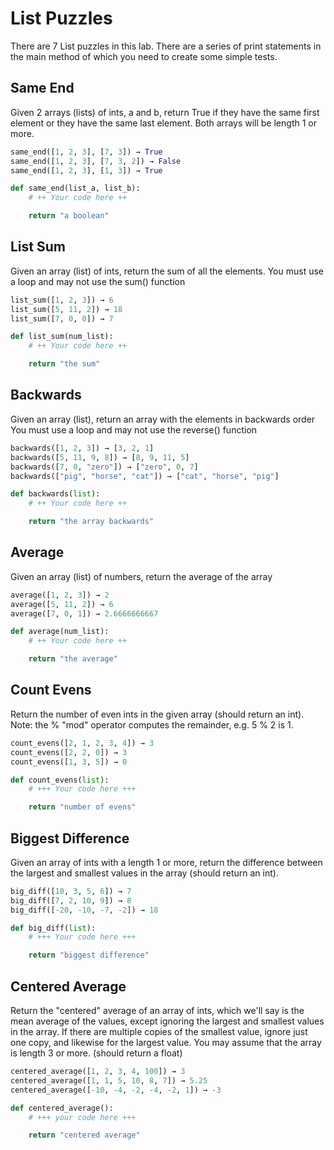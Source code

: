 # List Puzzles
There are 7 List puzzles in this lab.  There are a series of print
statements in the main method of which you need to create some simple
tests.

## Same End
Given 2 arrays (lists) of ints, a and b, return True if they have the
same first element or they have the same last element.
Both arrays will be length 1 or more.

```python
same_end([1, 2, 3], [7, 3]) → True
same_end([1, 2, 3], [7, 3, 2]) → False
same_end([1, 2, 3], [1, 3]) → True

def same_end(list_a, list_b):
    # ++ Your code here ++

    return "a boolean"
```

## List Sum
Given an array (list) of ints, return the sum of all the elements.
You must use a loop and may not use the sum() function

```python
list_sum([1, 2, 3]) → 6
list_sum([5, 11, 2]) → 18
list_sum([7, 0, 0]) → 7

def list_sum(num_list):
    # ++ Your code here ++

    return "the sum"
```

## Backwards
Given an array (list), return an array with the elements in backwards order
You must use a loop and may not use the reverse() function

```python
backwards([1, 2, 3]) → [3, 2, 1]
backwards([5, 11, 9, 8]) → [8, 9, 11, 5]
backwards([7, 0, "zero"]) → ["zero", 0, 7]
backwards(["pig", "horse", "cat"]) → ["cat", "horse", "pig"]

def backwards(list):
    # ++ Your code here ++

    return "the array backwards"
```

## Average
Given an array (list) of numbers, return the average of the array

```python
average([1, 2, 3]) → 2
average([5, 11, 2]) → 6
average([7, 0, 1]) → 2.6666666667

def average(num_list):
    # ++ Your code here ++

    return "the average"
```

## Count Evens
Return the number of even ints in the given array (should return an int).
Note: the % "mod" operator computes the remainder, e.g. 5 % 2 is 1.

```python
count_evens([2, 1, 2, 3, 4]) → 3
count_evens([2, 2, 0]) → 3
count_evens([1, 3, 5]) → 0

def count_evens(list):
    # +++ Your code here +++

    return "number of evens"
```

## Biggest Difference
Given an array of ints with a length 1 or more, return the difference between
the largest and smallest values in the array (should return an int).

```python
big_diff([10, 3, 5, 6]) → 7
big_diff([7, 2, 10, 9]) → 8
big_diff([-20, -10, -7, -2]) → 18

def big_diff(list):
    # +++ Your code here +++

    return "biggest difference"
```

## Centered Average
Return the "centered" average of an array of ints, which we'll say is
the mean average of the values, except ignoring the largest and smallest
values in the array.
If there are multiple copies of the smallest value,
ignore just one copy, and likewise for the largest value. You may assume
that the array is length 3 or more. (should return a float)


```python
centered_average([1, 2, 3, 4, 100]) → 3
centered_average([1, 1, 5, 10, 8, 7]) → 5.25
centered_average([-10, -4, -2, -4, -2, 1]) → -3

def centered_average():
    # +++ your code here +++

    return "centered average"
```
